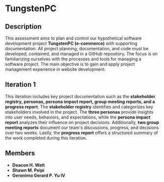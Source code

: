 # TungstenPC  

## Description  

This assessment aims to plan and control our hypothetical software development project **TungstenPC (e-commerce)** with supporting documentation. All project planning, documentation, and code must be developed, contained, and managed in a GitHub repository. The focus is on familiarizing ourselves with the processes and tools for managing a software project. The main objective is to gain and apply project management experience in website development.  

## Iteration 1  

This iteration includes key project documentation such as the **stakeholder registry, personas, persona impact report, group meeting reports, and a progress report**. The **stakeholder registry** identifies and categorizes key stakeholders involved in the project. The **three personas** provide insights into user needs, behaviors, and expectations, while the **persona impact report** analyzes their influence on project decisions. Additionally, **two group meeting reports** document our team's discussions, progress, and decisions over two weeks. Lastly, the **progress report** offers a structured summary of the work completed during this iteration.  

## Members  

- **Deacon H. Watt**  
- **Shawn M. Peipi**  
- **Geronimo Gerard P. Yu IV**  
